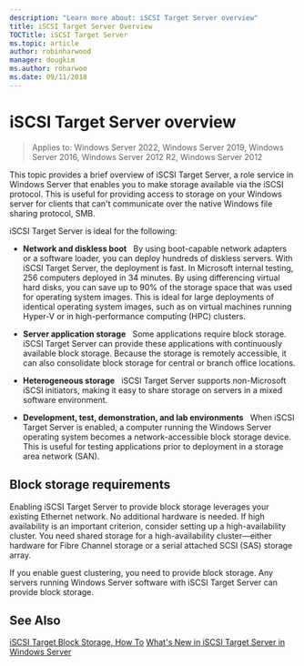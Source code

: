```yaml
---
description: "Learn more about: iSCSI Target Server overview"
title: iSCSI Target Server Overview
TOCTitle: iSCSI Target Server
ms.topic: article
author: robinharwood
manager: dougkim
ms.author: roharwoo
ms.date: 09/11/2018
---
```


# iSCSI Target Server overview

>Applies to: Windows Server 2022, Windows Server 2019, Windows Server 2016, Windows Server 2012 R2, Windows Server 2012

This topic provides a brief overview of iSCSI Target Server, a role service in Windows Server that enables you to make storage available via the iSCSI protocol. This is useful for providing access to storage on your Windows server for clients that can't communicate over the native Windows file sharing protocol, SMB.

iSCSI Target Server is ideal for the following:

* **Network and diskless boot**   By using boot-capable network adapters or a software loader, you can deploy hundreds of diskless servers. With iSCSI Target Server, the deployment is fast. In Microsoft internal testing, 256 computers deployed in 34 minutes. By using differencing virtual hard disks, you can save up to 90% of the storage space that was used for operating system images. This is ideal for large deployments of identical operating system images, such as on virtual machines running Hyper-V or in high-performance computing (HPC) clusters.

* **Server application storage**   Some applications require block storage. iSCSI Target Server can provide these applications with continuously available block storage. Because the storage is remotely accessible, it can also consolidate block storage for central or branch office locations.

* **Heterogeneous storage**   iSCSI Target Server supports non-Microsoft iSCSI initiators, making it easy to share storage on servers in a mixed software environment.

* **Development, test, demonstration, and lab environments**   When iSCSI Target Server is enabled, a computer running the Windows Server operating system becomes a network-accessible block storage device. This is useful for testing applications prior to deployment in a storage area network (SAN).

## Block storage requirements

Enabling iSCSI Target Server to provide block storage leverages your existing Ethernet network. No additional hardware is needed. If high availability is an important criterion, consider setting up a high-availability cluster. You need shared storage for a high-availability cluster—either hardware for Fibre Channel storage or a serial attached SCSI (SAS) storage array.

If you enable guest clustering, you need to provide block storage. Any servers running Windows Server software with iSCSI Target Server can provide block storage.

## See Also

[iSCSI Target Block Storage, How To](/previous-versions/windows/it-pro/windows-server-2012-r2-and-2012/hh848268(v%3dws.11))
[What's New in iSCSI Target Server in Windows Server](/previous-versions/windows/it-pro/windows-server-2012-r2-and-2012/dn305893(v%3dws.11))
